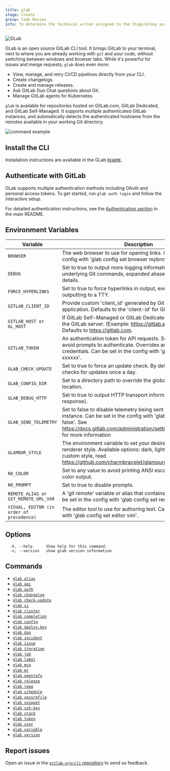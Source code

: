 ```yaml
---
title: glab
stage: Create
group: Code Review
info: To determine the technical writer assigned to the Stage/Group associated with this page, see https://about.gitlab.com/handbook/product/ux/technical-writing/#assignments
---
```


<!--
This documentation is auto generated by a script.
Please do not edit this file directly. Run `make gen-docs` instead.
-->

![GLab](../assets/glab-logo.png)

GLab is an open source GitLab CLI tool. It brings GitLab to your terminal, next to where you are already working with `git` and your code, without switching between windows and browser tabs. While it's powerful for issues and merge requests, `glab` does even more:

- View, manage, and retry CI/CD pipelines directly from your CLI.
- Create changelogs.
- Create and manage releases.
- Ask GitLab Duo Chat questions about Git.
- Manage GitLab agents for Kubernetes.

`glab` is available for repositories hosted on GitLab.com, GitLab Dedicated, and GitLab Self-Managed. It supports multiple authenticated GitLab instances, and automatically detects the authenticated hostname from the remotes available in your working Git directory.

![command example](../assets/glabgettingstarted.gif)

## Install the CLI

Installation instructions are available in the GLab
[`README`](https://gitlab.com/gitlab-org/cli/#installation).

## Authenticate with GitLab

GLab supports multiple authentication methods including OAuth and personal access tokens.
To get started, run `glab auth login` and follow the interactive setup.

For detailed authentication instructions, see the [Authentication section](https://gitlab.com/gitlab-org/cli#authentication)
in the main README.

## Environment Variables

<!-- markdownlint-disable MD044 MD034 -->
| Variable | Description |
|----------|-------------|
| `BROWSER` | The web browser to use for opening links. Can be set in the config with 'glab config set browser mybrowser'. |
| `DEBUG` | Set to true to output more logging information, including underlying Git commands, expanded aliases and DNS error details. |
| `FORCE_HYPERLINKS` | Set to true to force hyperlinks in output, even when not outputting to a TTY. |
| `GITLAB_CLIENT_ID` | Provide custom 'client_id' generated by GitLab OAuth 2.0 application. Defaults to the 'client-id' for GitLab.com. |
| `GITLAB_HOST or GL_HOST` | If GitLab Self-Managed or GitLab Dedicated, specify the URL of the GitLab server. (Example: https://gitlab.example.com) Defaults to https://gitlab.com. |
| `GITLAB_TOKEN` | An authentication token for API requests. Set this variable to avoid prompts to authenticate. Overrides any previously-stored credentials. Can be set in the config with 'glab config set token xxxxxx'. |
| `GLAB_CHECK_UPDATE` | Set to true to force an update check. By default the cli tool checks for updates once a day. |
| `GLAB_CONFIG_DIR` | Set to a directory path to override the global configuration location. |
| `GLAB_DEBUG_HTTP` | Set to true to output HTTP transport information (request / response). |
| `GLAB_SEND_TELEMETRY` | Set to false to disable telemetry being sent to your GitLab instance. Can be set in the config with 'glab config set telemetry false'. See https://docs.gitlab.com/administration/settings/usage_statistics/ for more information |
| `GLAMOUR_STYLE` | The environment variable to set your desired Markdown renderer style. Available options: dark, light, notty. To set a custom style, read https://github.com/charmbracelet/glamour#styles |
| `NO_COLOR` | Set to any value to avoid printing ANSI escape sequences for color output. |
| `NO_PROMPT` | Set to true to disable prompts. |
| `REMOTE_ALIAS or GIT_REMOTE_URL_VAR` | A 'git remote' variable or alias that contains the GitLab URL. Can be set in the config with 'glab config set remote_alias origin'. |
| `VISUAL, EDITOR (in order of precedence)` | The editor tool to use for authoring text. Can be set in the config with 'glab config set editor vim'. |
<!-- markdownlint-enable MD044 MD034 -->

## Options

```plaintext
  -h, --help      Show help for this command.
  -v, --version   show glab version information
```

## Commands

- [`glab alias`](alias/_index.md)
- [`glab api`](api/_index.md)
- [`glab auth`](auth/_index.md)
- [`glab changelog`](changelog/_index.md)
- [`glab check-update`](check-update/_index.md)
- [`glab ci`](ci/_index.md)
- [`glab cluster`](cluster/_index.md)
- [`glab completion`](completion/_index.md)
- [`glab config`](config/_index.md)
- [`glab deploy-key`](deploy-key/_index.md)
- [`glab duo`](duo/_index.md)
- [`glab incident`](incident/_index.md)
- [`glab issue`](issue/_index.md)
- [`glab iteration`](iteration/_index.md)
- [`glab job`](job/_index.md)
- [`glab label`](label/_index.md)
- [`glab mcp`](mcp/_index.md)
- [`glab mr`](mr/_index.md)
- [`glab opentofu`](opentofu/_index.md)
- [`glab release`](release/_index.md)
- [`glab repo`](repo/_index.md)
- [`glab schedule`](schedule/_index.md)
- [`glab securefile`](securefile/_index.md)
- [`glab snippet`](snippet/_index.md)
- [`glab ssh-key`](ssh-key/_index.md)
- [`glab stack`](stack/_index.md)
- [`glab token`](token/_index.md)
- [`glab user`](user/_index.md)
- [`glab variable`](variable/_index.md)
- [`glab version`](version/_index.md)

## Report issues

Open an issue in the [`gitlab-org/cli` repository](https://gitlab.com/gitlab-org/cli/issues/new)
to send us feedback.
